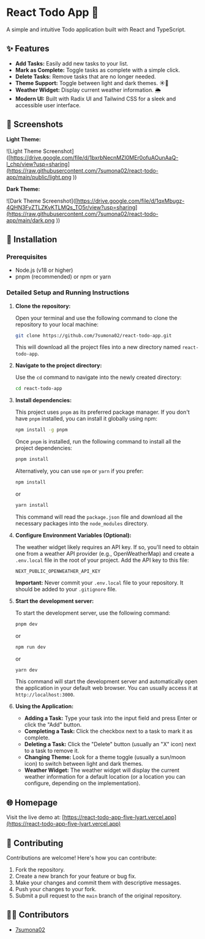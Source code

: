 # React Todo App 📝

A simple and intuitive Todo application built with React and TypeScript.

## ✨ Features

*   **Add Tasks:** Easily add new tasks to your list.
*   **Mark as Complete:** Toggle tasks as complete with a simple click.
*   **Delete Tasks:** Remove tasks that are no longer needed.
*   **Theme Support:** Toggle between light and dark themes. ☀️🌙
*   **Weather Widget:** Display current weather information. 🌦️
*   **Modern UI:** Built with Radix UI and Tailwind CSS for a sleek and accessible user interface.

## 📸 Screenshots

**Light Theme:**

![Light Theme Screenshot]([https://drive.google.com/file/d/1bxrbNecnMZl0MEr0ofuAOunAaQ-l_chp/view?usp=sharing](https://raw.githubusercontent.com/7sumona02/react-todo-app/main/public/light.png
))

**Dark Theme:**

![Dark Theme Screenshot]([https://drive.google.com/file/d/1qxMbugz-4QHN3FvZTLZKvKTLMQs_TO5r/view?usp=sharing](https://raw.githubusercontent.com/7sumona02/react-todo-app/main/dark.png
))

## 🚀 Installation

### Prerequisites

*   Node.js (v18 or higher)
*   pnpm (recommended) or npm or yarn

### Detailed Setup and Running Instructions

1.  **Clone the repository:**

    Open your terminal and use the following command to clone the repository to your local machine:

    ```bash
    git clone https://github.com/7sumona02/react-todo-app.git
    ```

    This will download all the project files into a new directory named `react-todo-app`.

2.  **Navigate to the project directory:**

    Use the `cd` command to navigate into the newly created directory:

    ```bash
    cd react-todo-app
    ```

3.  **Install dependencies:**

    This project uses `pnpm` as its preferred package manager. If you don't have `pnpm` installed, you can install it globally using npm:

    ```bash
    npm install -g pnpm
    ```

    Once `pnpm` is installed, run the following command to install all the project dependencies:

    ```bash
    pnpm install
    ```

    Alternatively, you can use `npm` or `yarn` if you prefer:

    ```bash
    npm install
    ```

    or

    ```bash
    yarn install
    ```

    This command will read the `package.json` file and download all the necessary packages into the `node_modules` directory.

4.  **Configure Environment Variables (Optional):**

    The weather widget likely requires an API key.  If so, you'll need to obtain one from a weather API provider (e.g., OpenWeatherMap) and create a `.env.local` file in the root of your project.  Add the API key to this file:

    ```
    NEXT_PUBLIC_OPENWEATHER_API_KEY
    ```

    **Important:**  Never commit your `.env.local` file to your repository.  It should be added to your `.gitignore` file.

5.  **Start the development server:**

    To start the development server, use the following command:

    ```bash
    pnpm dev
    ```

    or

    ```bash
    npm run dev
    ```

    or

    ```bash
    yarn dev
    ```

    This command will start the development server and automatically open the application in your default web browser.  You can usually access it at `http://localhost:3000`.

6.  **Using the Application:**

    *   **Adding a Task:** Type your task into the input field and press Enter or click the "Add" button.
    *   **Completing a Task:** Click the checkbox next to a task to mark it as complete.
    *   **Deleting a Task:** Click the "Delete" button (usually an "X" icon) next to a task to remove it.
    *   **Changing Theme:**  Look for a theme toggle (usually a sun/moon icon) to switch between light and dark themes.
    *   **Weather Widget:** The weather widget will display the current weather information for a default location (or a location you can configure, depending on the implementation).

## 🌐 Homepage

Visit the live demo at: [https://react-todo-app-five-lyart.vercel.app](https://react-todo-app-five-lyart.vercel.app)

## 🤝 Contributing

Contributions are welcome! Here's how you can contribute:

1.  Fork the repository.
2.  Create a new branch for your feature or bug fix.
3.  Make your changes and commit them with descriptive messages.
4.  Push your changes to your fork.
5.  Submit a pull request to the `main` branch of the original repository.

## 🧑‍💻 Contributors

*   [7sumona02](https://github.com/7sumona02)
